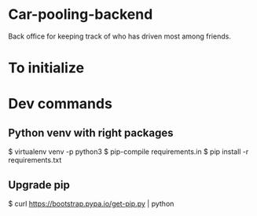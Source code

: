# Car-pooling-backend
Back office for keeping track of who has driven most among friends.

# To initialize


# Dev commands

## Python venv with right packages
$ virtualenv venv -p python3
$ pip-compile requirements.in
$ pip install -r requirements.txt

## Upgrade pip
$ curl https://bootstrap.pypa.io/get-pip.py | python

